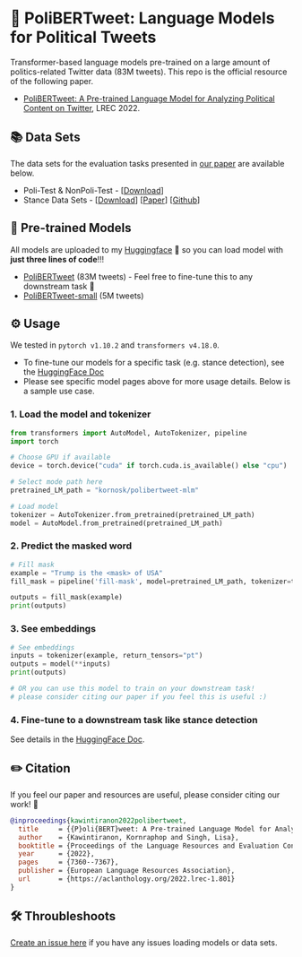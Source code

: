 # 🎊 PoliBERTweet: Language Models for Political Tweets
Transformer-based language models pre-trained on a large amount of politics-related Twitter data (83M tweets). This repo is the official resource of the following paper.
- [PoliBERTweet: A Pre-trained Language Model for Analyzing Political Content on Twitter](https://aclanthology.org/2022.lrec-1.801), LREC 2022.

## 📚 Data Sets
The data sets for the evaluation tasks presented in [our paper](http://www.lrec-conf.org/proceedings/lrec2022/pdf/2022.lrec-1.801.pdf) are available below.

- Poli-Test & NonPoli-Test - [[Download](https://portals.mdi.georgetown.edu/public/polibertweet-masked-token-prediction)]
- Stance Data Sets - [[Download](https://portals.mdi.georgetown.edu/public/stance-detection-KE-MLM)] [[Paper](https://aclanthology.org/2021.naacl-main.376/)] [[Github](https://github.com/GU-DataLab/stance-detection-KE-MLM)]

## 🚀 Pre-trained Models

All models are uploaded to my [Huggingface](https://huggingface.co/kornosk) 🤗 so you can load model with **just three lines of code**!!!

- [PoliBERTweet](https://huggingface.co/kornosk/polibertweet-political-twitter-roberta-mlm) (83M tweets) - Feel free to fine-tune this to any downstream task 🎯
- [PoliBERTweet-small](https://huggingface.co/kornosk/polibertweet-political-twitter-roberta-mlm-small) (5M tweets)

## ⚙️ Usage

We tested in `pytorch v1.10.2` and `transformers v4.18.0`.

- To fine-tune our models for a specific task (e.g. stance detection), see the [HuggingFace Doc](https://huggingface.co/docs/transformers/training)
- Please see specific model pages above for more usage details. Below is a sample use case.

### 1. Load the model and tokenizer
```python
from transformers import AutoModel, AutoTokenizer, pipeline
import torch

# Choose GPU if available
device = torch.device("cuda" if torch.cuda.is_available() else "cpu")

# Select mode path here
pretrained_LM_path = "kornosk/polibertweet-mlm"

# Load model
tokenizer = AutoTokenizer.from_pretrained(pretrained_LM_path)
model = AutoModel.from_pretrained(pretrained_LM_path)
```

### 2. Predict the masked word
```python
# Fill mask
example = "Trump is the <mask> of USA"
fill_mask = pipeline('fill-mask', model=pretrained_LM_path, tokenizer=tokenizer)

outputs = fill_mask(example)
print(outputs)
```

### 3. See embeddings
```python
# See embeddings
inputs = tokenizer(example, return_tensors="pt")
outputs = model(**inputs)
print(outputs)

# OR you can use this model to train on your downstream task!
# please consider citing our paper if you feel this is useful :)
```

### 4. Fine-tune to a downstream task like stance detection
See details in the [HuggingFace Doc](https://huggingface.co/docs/transformers/training).

## ✏️ Citation
If you feel our paper and resources are useful, please consider citing our work! 🙏
```bibtex
@inproceedings{kawintiranon2022polibertweet,
  title     = {{P}oli{BERT}weet: A Pre-trained Language Model for Analyzing Political Content on {T}witter},
  author    = {Kawintiranon, Kornraphop and Singh, Lisa},
  booktitle = {Proceedings of the Language Resources and Evaluation Conference (LREC)},
  year      = {2022},
  pages     = {7360--7367},
  publisher = {European Language Resources Association},
  url       = {https://aclanthology.org/2022.lrec-1.801}
}
```

##  🛠 Throubleshoots
[Create an issue here](https://github.com/GU-DataLab/PoliBERTweet/issues) if you have any issues loading models or data sets.
